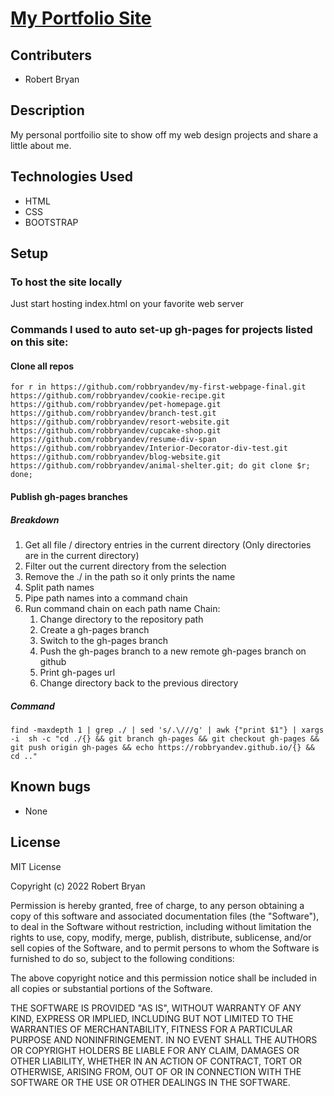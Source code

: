 # [My Portfolio Site](https://robbryandev.github.io/Portfolio)

## Contributers
* Robert Bryan

## Description
My personal portfoilio site to show off my web design projects and share a little about me.

## Technologies Used
* HTML
* CSS
* BOOTSTRAP

## Setup

### To host the site locally
Just start hosting index.html on your favorite web server

### Commands I used to auto set-up gh-pages for projects listed on this site:
#### Clone all repos
```
for r in https://github.com/robbryandev/my-first-webpage-final.git https://github.com/robbryandev/cookie-recipe.git https://github.com/robbryandev/pet-homepage.git https://github.com/robbryandev/branch-test.git https://github.com/robbryandev/resort-website.git https://github.com/robbryandev/cupcake-shop.git https://github.com/robbryandev/resume-div-span https://github.com/robbryandev/Interior-Decorator-div-test.git https://github.com/robbryandev/blog-website.git https://github.com/robbryandev/animal-shelter.git; do git clone $r; done;
```

#### Publish gh-pages branches
##### Breakdown
1. Get all file / directory entries in the current directory (Only directories are in the current directory)
2. Filter out the current directory from the selection
3. Remove the ./ in the path so it only prints the name
4. Split path names
5. Pipe path names into a command chain
6. Run command chain on each path name
  Chain:
    1. Change directory to the repository path
    2. Create a gh-pages branch
    3. Switch to the gh-pages branch
    4. Push the gh-pages branch to a new remote gh-pages branch on github
    5. Print gh-pages url
    6. Change directory back to the previous directory

##### Command
```
find -maxdepth 1 | grep ./ | sed 's/.\///g' | awk {"print $1"} | xargs -i  sh -c "cd ./{} && git branch gh-pages && git checkout gh-pages && git push origin gh-pages && echo https://robbryandev.github.io/{} && cd .."
```

## Known bugs
* None

## License

MIT License

Copyright (c) 2022 Robert Bryan

Permission is hereby granted, free of charge, to any person obtaining a copy
of this software and associated documentation files (the "Software"), to deal
in the Software without restriction, including without limitation the rights
to use, copy, modify, merge, publish, distribute, sublicense, and/or sell
copies of the Software, and to permit persons to whom the Software is
furnished to do so, subject to the following conditions:

The above copyright notice and this permission notice shall be included in all
copies or substantial portions of the Software.

THE SOFTWARE IS PROVIDED "AS IS", WITHOUT WARRANTY OF ANY KIND, EXPRESS OR
IMPLIED, INCLUDING BUT NOT LIMITED TO THE WARRANTIES OF MERCHANTABILITY,
FITNESS FOR A PARTICULAR PURPOSE AND NONINFRINGEMENT. IN NO EVENT SHALL THE
AUTHORS OR COPYRIGHT HOLDERS BE LIABLE FOR ANY CLAIM, DAMAGES OR OTHER
LIABILITY, WHETHER IN AN ACTION OF CONTRACT, TORT OR OTHERWISE, ARISING FROM,
OUT OF OR IN CONNECTION WITH THE SOFTWARE OR THE USE OR OTHER DEALINGS IN THE
SOFTWARE.